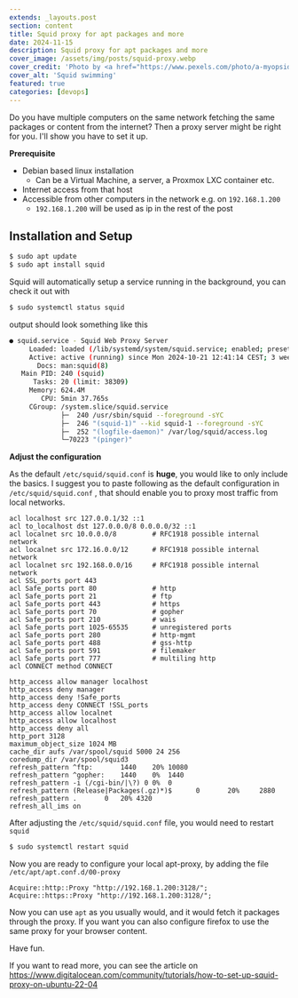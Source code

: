 ```yaml
---
extends: _layouts.post
section: content
title: Squid proxy for apt packages and more
date: 2024-11-15
description: Squid proxy for apt packages and more
cover_image: /assets/img/posts/squid-proxy.webp
cover_credit: 'Photo by <a href="https://www.pexels.com/photo/a-myopsida-in-water-15559902/">Marissa Farrow</a>'
cover_alt: 'Squid swimming'
featured: true
categories: [devops]
---
```


Do you have multiple computers on the same network fetching the same packages or content from the internet? Then a proxy server might be right for you.
I'll show you have to set it up.
    
**Prerequisite** 

* Debian based linux installation
  * Can be a Virtual Machine, a server, a Proxmox LXC container etc.
* Internet access from that host
* Accessible from other computers in the network e.g. on `192.168.1.200` 
  * `192.168.1.200` will be used as ip in the rest of the post

## Installation and Setup

```bash
$ sudo apt update
$ sudo apt install squid
```
Squid will automatically setup a service running in the background, you can check it out with

```bash
$ sudo systemctl status squid
```
output should look something like this 
```bash
● squid.service - Squid Web Proxy Server
     Loaded: loaded (/lib/systemd/system/squid.service; enabled; preset: enabled)
     Active: active (running) since Mon 2024-10-21 12:41:14 CEST; 3 weeks 4 days ago
       Docs: man:squid(8)
   Main PID: 240 (squid)
      Tasks: 20 (limit: 38309)
     Memory: 624.4M
        CPU: 5min 37.765s
     CGroup: /system.slice/squid.service
             ├─  240 /usr/sbin/squid --foreground -sYC
             ├─  246 "(squid-1)" --kid squid-1 --foreground -sYC
             ├─  252 "(logfile-daemon)" /var/log/squid/access.log
             └─70223 "(pinger)"
```

**Adjust the configuration**

As the default `/etc/squid/squid.conf` is **huge**, you would like to only include the basics.
I suggest you to paste following as the default configuration in `/etc/squid/squid.conf` , that should enable you to proxy most traffic from local networks. 

```apacheconf
acl localhost src 127.0.0.1/32 ::1
acl to_localhost dst 127.0.0.0/8 0.0.0.0/32 ::1
acl localnet src 10.0.0.0/8         # RFC1918 possible internal network
acl localnet src 172.16.0.0/12      # RFC1918 possible internal network
acl localnet src 192.168.0.0/16     # RFC1918 possible internal network
acl SSL_ports port 443
acl Safe_ports port 80              # http
acl Safe_ports port 21              # ftp
acl Safe_ports port 443             # https
acl Safe_ports port 70              # gopher
acl Safe_ports port 210             # wais
acl Safe_ports port 1025-65535      # unregistered ports
acl Safe_ports port 280             # http-mgmt
acl Safe_ports port 488             # gss-http
acl Safe_ports port 591             # filemaker
acl Safe_ports port 777             # multiling http
acl CONNECT method CONNECT

http_access allow manager localhost
http_access deny manager
http_access deny !Safe_ports
http_access deny CONNECT !SSL_ports
http_access allow localnet
http_access allow localhost
http_access deny all
http_port 3128
maximum_object_size 1024 MB
cache_dir aufs /var/spool/squid 5000 24 256
coredump_dir /var/spool/squid3
refresh_pattern ^ftp:       1440    20% 10080
refresh_pattern ^gopher:    1440    0%  1440
refresh_pattern -i (/cgi-bin/|\?) 0 0%  0
refresh_pattern (Release|Packages(.gz)*)$      0       20%     2880
refresh_pattern .       0   20% 4320
refresh_all_ims on
```

After adjusting the `/etc/squid/squid.conf` file, you would need to restart `squid`

```bash
$ sudo systemctl restart squid
```

Now you are ready to configure your local apt-proxy,  by adding the file `/etc/apt/apt.conf.d/00-proxy`
```apacheconf
Acquire::http::Proxy "http://192.168.1.200:3128/";
Acquire::https::Proxy "http://192.168.1.200:3128/";
```

Now you can use `apt` as you usually would, and it would fetch it packages through the proxy. If you want
you can also configure firefox to use the same proxy for your browser content.

Have fun.

If you want to read more, you can see the article on <a href="https://www.digitalocean.com/community/tutorials/how-to-set-up-squid-proxy-on-ubuntu-22-04">https://www.digitalocean.com/community/tutorials/how-to-set-up-squid-proxy-on-ubuntu-22-04</a>

